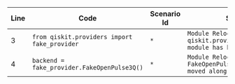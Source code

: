 | Line | Code | Scenario Id | Scenario | Artifact | Refactoring |
| ----- | ----- | ----- | ----- | ----- | ----- |
| 3 | `from qiskit.providers import fake_provider` | `*` | `Module Relocation -> The qiskit.providers.fake_provider module has been moved.` | `qiskit.providers.fake_provider` | `from qiskit.providers import fake_backends` |
| 4 | `backend = fake_provider.FakeOpenPulse3Q()` | `*` | `Module Relocation -> The FakeOpenPulse3Q class has been moved along with its module.` | `fake_provider.FakeOpenPulse3Q` | `backend = fake_backends.FakeOpenPulse3Q()` |